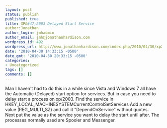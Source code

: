 ```yaml
---
layout: post
status: publish
published: true
title: XP&#47;2003 Delayed Start Service
author:Jonathan
author_login: jmhadmin
author_email: jmh@jonathanhardison.com
wordpress_id: 492
wordpress_url: http://www.jonathanhardison.com/index.php/2010/04/30/xp2003-delayed-start-service/
date: '2010-04-30 14:33:15 -0500'
date_gmt: '2010-04-30 20:33:15 -0500'
categories:
- Uncategorized
tags: []
comments: []
---
```

Man I haven't had to do this in a while since Vista and Windows 7 all have the Automatic (Delayed) start option for services. But in case you need to delay start a process on xp/2003. Find the service in
 HKEY_LOCAL_MACHINESYSTEMCurrentControlSetServices<Service name>
Add a new value (REG_MULTI_SZ) and call it "DependOnService" without quotes.<br />
Next put the value as the service you want to delay the start until after. The processes normally used are Spooler and Messenger.
